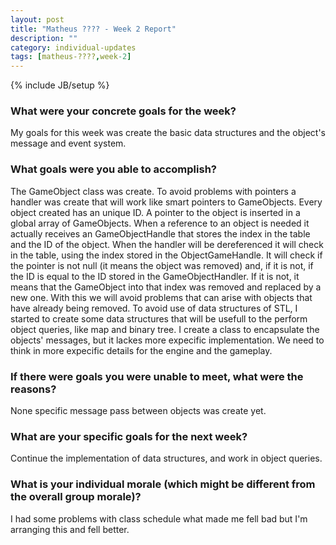 ```yaml
---
layout: post
title: "Matheus ???? - Week 2 Report"
description: ""
category: individual-updates
tags: [matheus-????,week-2]
---
```

{% include JB/setup %}


### What were your concrete goals for the week?

My goals for this week was create the basic data structures and the object's message and event system.

### What goals were you able to accomplish?

The GameObject class was create. To avoid problems with pointers a handler was create that will work like smart pointers to GameObjects. Every object created has an unique ID. A pointer to the object is inserted in a global array of GameObjects. When a reference to an object is needed it actually receives an GameObjectHandle that stores the index in the table and the ID of the object. When the handler will be dereferenced it will check in the table, using the index stored in the ObjectGameHandle. It will check if the pointer is not null (it means the object was removed) and, if it is not, if the ID is equal to the ID stored in the GameObjectHandler. If it is not, it means that the GameObject into that index was removed and replaced by a new one. With this we will avoid problems that can arise with objects that have already being removed. To avoid use of data structures of STL, I started to create some data structures that will be usefull to the perform object queries, like map and binary tree. I create a class to encapsulate the objects' messages, but it lackes more expecific implementation. We need to think in more expecific details for the engine and the gameplay.

### If there were goals you were unable to meet, what were the reasons?

None specific message pass between objects was create yet.

### What are your specific goals for the next week?

Continue the implementation of data structures, and work in object queries.

### What is your individual morale (which might be different from the overall group morale)?

I had some problems with class schedule what made me fell bad but I'm arranging this and fell better.
